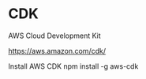 # CDK
AWS Cloud Development Kit

https://aws.amazon.com/cdk/

Install AWS CDK
npm install -g aws-cdk
